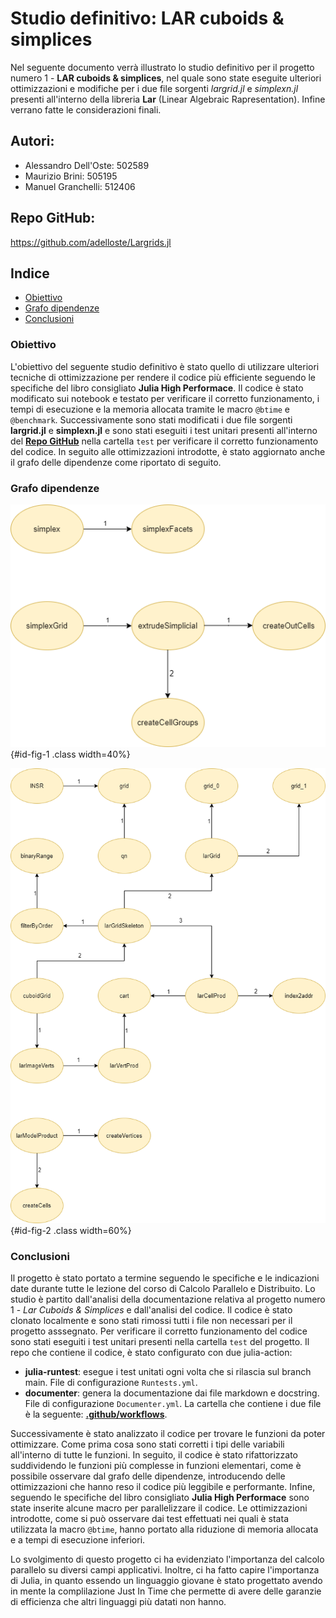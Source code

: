 # Studio definitivo: LAR cuboids & simplices
Nel seguente documento verrà illustrato lo studio definitivo per il progetto numero 1 - **LAR cuboids & simplices**, nel quale sono state eseguite ulteriori ottimizzazioni e modifiche per i due file sorgenti *largrid.jl* e *simplexn.jl* presenti all'interno della libreria **Lar** (Linear Algebraic Rapresentation). Infine verrano fatte le considerazioni finali.

## Autori: 
* Alessandro Dell'Oste: 502589
* Maurizio Brini: 505195
* Manuel Granchelli: 512406

## Repo GitHub: 
https://github.com/adelloste/Largrids.jl

## Indice
* [Obiettivo](#obiettivo)
* [Grafo dipendenze](#grafo-dipendenze)
* [Conclusioni](#conclusioni)


### Obiettivo 
L'obiettivo del seguente studio definitivo è stato quello di utilizzare ulteriori tecniche di ottimizzazione per rendere il codice  più efficiente seguendo le specifiche del libro consigliato **Julia High Performace**. 
Il codice è stato modificato sui notebook e testato per verificare il corretto funzionamento, i tempi di esecuzione e la memoria allocata tramite le macro `@btime` e `@benchmark`. Successivamente sono stati modificati i due file sorgenti **largrid.jl** e **simplexn.jl** e sono stati eseguiti i test unitari presenti all'interno del **[Repo GitHub](https://github.com/adelloste/Largrids.jl)** nella cartella `test` per verificare il corretto funzionamento del codice.
In seguito alle ottimizzazioni introdotte, è stato aggiornato anche il grafo delle dipendenze come riportato di seguito.


### Grafo dipendenze

![Dipendenze del file simplexn.jl](./images/simplexn.png){#id-fig-1 .class width=40%}

![Dipendenze del file largrid.jl](./images/largrid.png){#id-fig-2 .class width=60%}


### Conclusioni
Il progetto è stato portato a termine seguendo le specifiche e le indicazioni date durante tutte le lezione del corso di Calcolo Parallelo e Distribuito. Lo studio è partito dall'analisi della documentazione relativa al progetto numero 1 - *Lar Cuboids & Simplices* e dall'analisi del codice. Il codice è stato clonato localmente e sono stati rimossi tutti i file non necessari per il progetto asssegnato. Per verificare il corretto funzionamento del codice sono stati eseguiti i test unitari presenti nella cartella `test` del progetto. Il repo che contiene il codice, è stato configurato con due julia-action:
* **julia-runtest**: esegue i test unitati ogni volta che si rilascia sul branch main. File di configurazione `Runtests.yml`.
* **documenter**: genera la documentazione dai file markdown e docstring. File di configurazione `Documenter.yml`.
La cartella che contiene i due file è la seguente: **[.github/workflows](https://github.com/adelloste/Largrids.jl/blob/main/.github/workflows/)**.

Successivamente è stato analizzato il codice per trovare le funzioni da poter ottimizzare. Come prima cosa sono stati corretti i tipi delle variabili all'interno di tutte le funzioni. In seguito, il codice è stato rifattorizzato suddividendo le funzioni più complesse in funzioni elementari, come è possibile osservare dal grafo delle dipendenze, introducendo delle ottimizzazioni che hanno reso il codice più leggibile e performante. Infine, seguendo le specifiche del libro consigliato **Julia High Performace** sono state inserite alcune macro per parallelizzare il codice. Le ottimizzazioni introdotte, come si può osservare dai test effettuati nei quali è stata utilizzata la macro `@btime`, hanno portato alla riduzione di memoria allocata e a tempi di esecuzione inferiori.

Lo svolgimento di questo progetto ci ha evidenziato l'importanza del calcolo parallelo su diversi campi applicativi. Inoltre, ci ha fatto capire l'importanza di Julia, in quanto essendo un linguaggio giovane è stato progettato avendo in mente la complilazione Just In Time che permette di avere delle garanzie di efficienza che altri linguaggi più datati non hanno.


